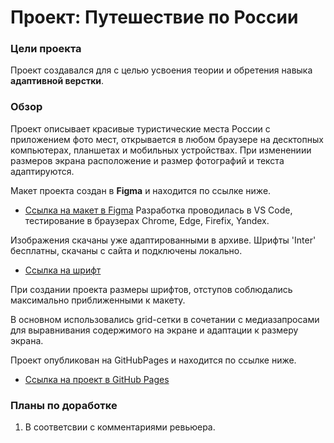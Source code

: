 # Проект: Путешествие по России

### Цели проекта

Проект создавался для с целью усвоения теории и обретения навыка **адаптивной верстки**.

### Обзор

Проект описывает красивые туристические места России с приложением фото мест, открывается в любом браузере на десктопных компьютерах, планшетах и мобильных устройствах.
При изменениии размеров экрана расположение и размер фотографий и текста адаптируются.

Макет проекта создан в **Figma** и находится по ссылке ниже.
* [Ссылка на макет в Figma](https://www.figma.com/file/5S2WSbEFL6awjVWJ0NWL8Q/Sprint-3_-Russia-_-desktop-mobile?node-id=28503%3A0)
Разработка проводилась в VS Code, тестирование в браузерах Chrome, Edge, Firefix, Yandex.

Изображения скачаны уже адаптированными в архиве.
Шрифты 'Inter' бесплатны, скачаны с сайта и подключены локально.
* [Ссылка на шрифт](https://rsms.me/inter/)

При создании проекта размеры шрифтов, отступов соблюдались максимально приближенными к макету.

В основном использовались grid-сетки в сочетании с медиазапросами для выравнивания содержимого на экране и адаптации к размеру экрана.

Проект опубликован на GitHubPages и находится по ссылке ниже.
* [Ссылка на проект в GitHub Pages](https://konashinalexander.github.io/russian-travel-bootcamp/)

### Планы по доработке
1. В соответсвии с комментариями ревьюера.